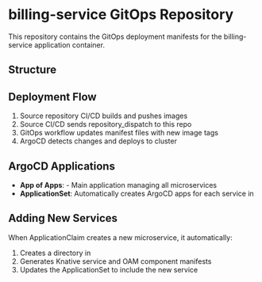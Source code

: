 # billing-service GitOps Repository

This repository contains the GitOps deployment manifests for the billing-service application container.

## Structure



## Deployment Flow

1. Source repository CI/CD builds and pushes images
2. Source CI/CD sends repository_dispatch to this repo
3. GitOps workflow updates manifest files with new image tags
4. ArgoCD detects changes and deploys to cluster

## ArgoCD Applications

- **App of Apps**:  - Main application managing all microservices
- **ApplicationSet**: Automatically creates ArgoCD apps for each service in 

## Adding New Services

When ApplicationClaim creates a new microservice, it automatically:
1. Creates a directory in 
2. Generates Knative service and OAM component manifests
3. Updates the ApplicationSet to include the new service
